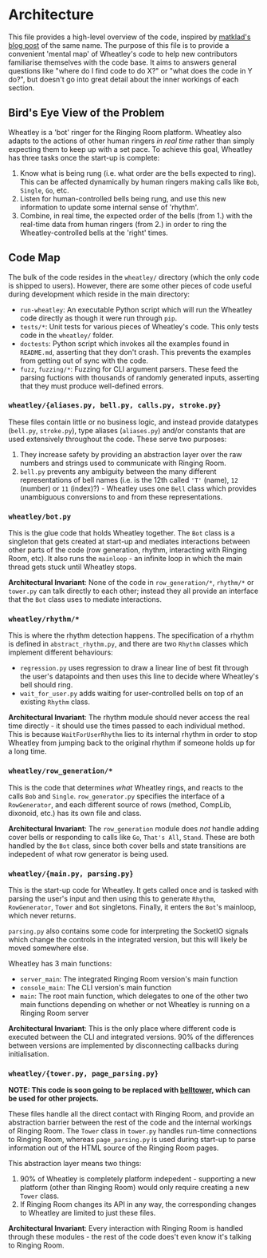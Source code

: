 # Architecture

This file provides a high-level overview of the code, inspired by
[matklad's blog post](https://matklad.github.io/2021/02/06/ARCHITECTURE.md.html) of the same name.
The purpose of this file is to provide a convenient 'mental map' of Wheatley's code to help new
contributors familiarise themselves with the code base.  It aims to answers general questions like
"where do I find code to do X?" or "what does the code in Y do?", but doesn't go into great detail
about the inner workings of each section.

## Bird's Eye View of the Problem

Wheatley is a 'bot' ringer for the Ringing Room platform.  Wheatley also adapts to the actions of
other human ringers _in real time_ rather than simply expecting them to keep up with a set pace.
To achieve this goal, Wheatley has three tasks once the start-up is complete:

1. Know what is being rung (i.e. what order are the bells expected to ring).  This can be affected
   dynamically by human ringers making calls like `Bob`, `Single`, `Go`, etc.
2. Listen for human-controlled bells being rung, and use this new information to update some
   internal sense of 'rhythm'.
3. Combine, in real time, the expected order of the bells (from 1.) with the real-time data from
   human ringers (from 2.) in order to ring the Wheatley-controlled bells at the 'right' times.

## Code Map

The bulk of the code resides in the `wheatley/` directory (which the only code is shipped to users).
However, there are some other pieces of code useful during development which reside in the main
directory:

- `run-wheatley`: An executable Python script which will run the Wheatley code directly as though it
  were run through `pip`.
- `tests/*`: Unit tests for various pieces of Wheatley's code.  This only tests code in the
  `wheatley/` folder.
- `doctests`: Python script which invokes all the examples found in `README.md`, asserting that they
  don't crash.  This prevents the examples from getting out of sync with the code.
- `fuzz`, `fuzzing/*`: Fuzzing for CLI argument parsers.  These feed the parsing fuctions with
  thousands of randomly generated inputs, asserting that they must produce well-defined errors.

### `wheatley/{aliases.py, bell.py, calls.py, stroke.py}`

These files contain little or no business logic, and instead provide datatypes (`bell.py`,
`stroke.py`), type aliases (`aliases.py`) and/or constants that are used extensively throughout the
code.  These serve two purposes: 

1. They increase safety by providing an abstraction layer over the raw numbers and strings used to
   communicate with Ringing Room.
2. `bell.py` prevents any ambiguity between the many different representations of bell names (i.e.
   is the 12th called `'T'` (name), `12` (number) or `11` (index)?) - Wheatley uses one `Bell` class
   which provides unambiguous conversions to and from these representations.

### `wheatley/bot.py`

This is the glue code that holds Wheatley together.  The `Bot` class is a singleton that gets
created at start-up and mediates interactions between other parts of the code (row generation,
rhythm, interacting with Ringing Room, etc).  It also runs the `mainloop` - an infinite loop in
which the main thread gets stuck until Wheatley stops.

**Architectural Invariant**: None of the code in `row_generation/*`, `rhythm/*` or `tower.py` can
talk directly to each other; instead they all provide an interface that the `Bot` class uses to
mediate interactions.

### `wheatley/rhythm/*`

This is where the rhythm detection happens.  The specification of a rhythm is defined in
`abstract_rhythm.py`, and there are two `Rhythm` classes which implement different behaviours:
- `regression.py` uses regression to draw a linear line of best fit through the user's datapoints
  and then uses this line to decide where Wheatley's bell should ring.
- `wait_for_user.py` adds waiting for user-controlled bells on top of an existing `Rhythm` class.

**Architectural Invariant**: The rhythm module should never access the real time directly - it
should use the times passed to each individual method.  This is because `WaitForUserRhythm` lies to
its internal rhythm in order to stop Wheatley from jumping back to the original rhythm if someone
holds up for a long time.

### `wheatley/row_generation/*`

This is the code that determines _what_ Wheatley rings, and reacts to the calls `Bob` and `Single`.
`row_generator.py` specifies the interface of a `RowGenerator`, and each different source of rows
(method, CompLib, dixonoid, etc.) has its own file and class.

**Architectural Invariant**: The `row_generation` module does _not_ handle adding cover bells or
responding to calls like `Go`, `That's All`, `Stand`.  These are both handled by the `Bot` class,
since both cover bells and state transitions are indepedent of what row generator is being used.

### `wheatley/{main.py, parsing.py}`

This is the start-up code for Wheatley.  It gets called once and is tasked with parsing the user's
input and then using this to generate `Rhythm`, `RowGenerator`, `Tower` and `Bot` singletons.
Finally, it enters the `Bot`'s mainloop, which never returns.

`parsing.py` also contains some code for interpreting the SocketIO signals which change the controls
in the integrated version, but this will likely be moved somewhere else.

Wheatley has 3 main functions:
- `server_main`: The integrated Ringing Room version's main function
- `console_main`: The CLI version's main function
- `main`:  The root main function, which delegates to one of the other two main functions depending
  on whether or not Wheatley is running on a Ringing Room server

**Architectural Invariant**:  This is the only place where different code is executed between the
CLI and integrated versions.  90% of the differences between versions are implemented by
disconnecting callbacks during initialisation.

### `wheatley/{tower.py, page_parsing.py}`

**NOTE: This code is soon going to be replaced with
[belltower](https://github.com/kneasle/belltower), which can be used for other projects.**

These files handle all the direct contact with Ringing Room, and provide an abstraction barrier
between the rest of the code and the internal workings of Ringing Room.  The `Tower` class in
`tower.py` handles run-time connections to Ringing Room, whereas `page_parsing.py` is used during
start-up to parse information out of the HTML source of the Ringing Room pages.

This abstraction layer means two things:
1. 90% of Wheatley is completely platform indepedent - supporting a new platform (other than Ringing
   Room) would only require creating a new `Tower` class.
2. If Ringing Room changes its API in any way, the corresponding changes to Wheatley are limited to
   just these files.

**Architectural Invariant**: Every interaction with Ringing Room is handled through these modules -
the rest of the code does't even know it's talking to Ringing Room.
